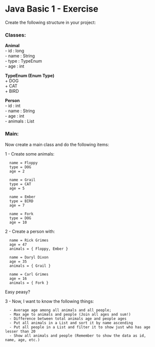 # Java Basic 1 - Exercise

Create the following structure in your project:

### Classes: 

  **Animal**  
  \- id : long  
  \- name : String  
  \- type : TypeEnum  
  \- age : int  

  **TypeEnum (Enum Type)**  
  \+ DOG  
  \+ CAT  
  \+ BIRD  

  **Person**  
    \- id : int  
    \- name : String  
    \- age : int  
    \- animals : List<Animal>  

### Main:

  Now create a main class and do the following items:

  1 - Create some animals:
  
      name = Floppy
      type = DOG
      age = 2

      name = Grail
      type = CAT
      age = 5

      name = Ember
      type = BIRD
      age = 7

      name = Fork
      type = DOG
      age = 10

  2 - Create a person with:
  
      name = Rick Grimes
      age = 47
      animals = { Floppy, Ember }

      name = Daryl Dixon
      age = 35
      animals = { Grail }

      name = Carl Grimes
      age = 16
      animals = { Fork }

  Easy peasy?

  3 - Now, I want to know the following things:
  
      - Average age among all animals and all people;
      - Max age to animals and people (Join all ages and sum!)
      - Difference between total animals age and people ages
      - Put all animals in a List and sort it by name ascending
      - Put all people in a List and filter it to show just who has age lesser than 20
      - Show all animals and people (Remember to show the data as id, name, age, etc.)
